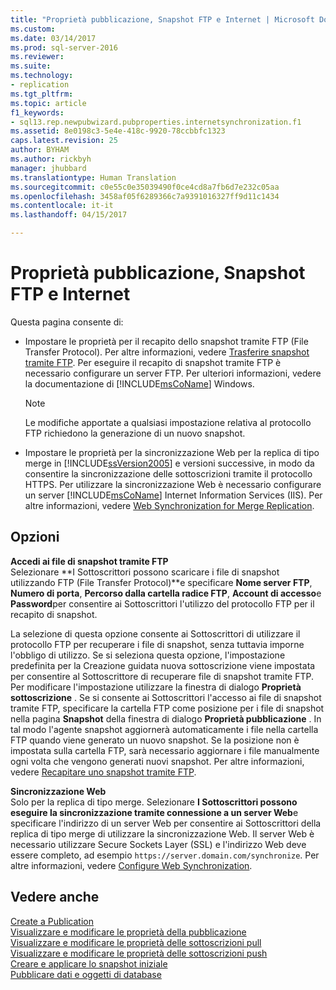 ```yaml
---
title: "Proprietà pubblicazione, Snapshot FTP e Internet | Microsoft Docs"
ms.custom: 
ms.date: 03/14/2017
ms.prod: sql-server-2016
ms.reviewer: 
ms.suite: 
ms.technology:
- replication
ms.tgt_pltfrm: 
ms.topic: article
f1_keywords:
- sql13.rep.newpubwizard.pubproperties.internetsynchronization.f1
ms.assetid: 8e0198c3-5e4e-418c-9920-78ccbbfc1323
caps.latest.revision: 25
author: BYHAM
ms.author: rickbyh
manager: jhubbard
ms.translationtype: Human Translation
ms.sourcegitcommit: c0e55c0e35039490f0ce4cd8a7fb6d7e232c05aa
ms.openlocfilehash: 3458af05f6289366c7a9391016327ff9d11c1434
ms.contentlocale: it-it
ms.lasthandoff: 04/15/2017

---
```

# <a name="publication-properties-ftp-snapshot-and-internet"></a>Proprietà pubblicazione, Snapshot FTP e Internet
  Questa pagina consente di:  
  
-   Impostare le proprietà per il recapito dello snapshot tramite FTP (File Transfer Protocol). Per altre informazioni, vedere [Trasferire snapshot tramite FTP](../../relational-databases/replication/transfer-snapshots-through-ftp.md). Per eseguire il recapito di snapshot tramite FTP è necessario configurare un server FTP. Per ulteriori informazioni, vedere la documentazione di [!INCLUDE[msCoName](../../includes/msconame-md.md)] Windows.  
  
    > [!NOTE]  
    >  Le modifiche apportate a qualsiasi impostazione relativa al protocollo FTP richiedono la generazione di un nuovo snapshot.  
  
-   Impostare le proprietà per la sincronizzazione Web per la replica di tipo merge in [!INCLUDE[ssVersion2005](../../includes/ssversion2005-md.md)] e versioni successive, in modo da consentire la sincronizzazione delle sottoscrizioni tramite il protocollo HTTPS. Per utilizzare la sincronizzazione Web è necessario configurare un server [!INCLUDE[msCoName](../../includes/msconame-md.md)] Internet Information Services (IIS). Per altre informazioni, vedere [Web Synchronization for Merge Replication](../../relational-databases/replication/web-synchronization-for-merge-replication.md).  
  
## <a name="options"></a>Opzioni  
 **Accedi ai file di snapshot tramite FTP**  
 Selezionare **I Sottoscrittori possono scaricare i file di snapshot utilizzando FTP (File Transfer Protocol)**e specificare **Nome server FTP**, **Numero di porta**, **Percorso dalla cartella radice FTP**, **Account di accesso**e **Password**per consentire ai Sottoscrittori l'utilizzo del protocollo FTP per il recapito di snapshot.  
  
 La selezione di questa opzione consente ai Sottoscrittori di utilizzare il protocollo FTP per recuperare i file di snapshot, senza tuttavia imporne l'obbligo di utilizzo. Se si seleziona questa opzione, l'impostazione predefinita per la Creazione guidata nuova sottoscrizione viene impostata per consentire al Sottoscrittore di recuperare file di snapshot tramite FTP. Per modificare l'impostazione utilizzare la finestra di dialogo **Proprietà sottoscrizione** . Se si consente ai Sottoscrittori l'accesso ai file di snapshot tramite FTP, specificare la cartella FTP come posizione per i file di snapshot nella pagina **Snapshot** della finestra di dialogo **Proprietà pubblicazione** . In tal modo l'agente snapshot aggiornerà automaticamente i file nella cartella FTP quando viene generato un nuovo snapshot. Se la posizione non è impostata sulla cartella FTP, sarà necessario aggiornare i file manualmente ogni volta che vengono generati nuovi snapshot. Per altre informazioni, vedere [Recapitare uno snapshot tramite FTP](../../relational-databases/replication/publish/deliver-a-snapshot-through-ftp.md).  
  
 **Sincronizzazione Web**  
 Solo per la replica di tipo merge. Selezionare **I Sottoscrittori possono eseguire la sincronizzazione tramite connessione a un server Web**e specificare l'indirizzo di un server Web per consentire ai Sottoscrittori della replica di tipo merge di utilizzare la sincronizzazione Web. Il server Web è necessario utilizzare Secure Sockets Layer (SSL) e l'indirizzo Web deve essere completo, ad esempio `https://server.domain.com/synchronize`. Per altre informazioni, vedere [Configure Web Synchronization](../../relational-databases/replication/configure-web-synchronization.md).  
  
## <a name="see-also"></a>Vedere anche  
 [Create a Publication](../../relational-databases/replication/publish/create-a-publication.md)   
 [Visualizzare e modificare le proprietà della pubblicazione](../../relational-databases/replication/publish/view-and-modify-publication-properties.md)   
 [Visualizzare e modificare le proprietà delle sottoscrizioni pull](../../relational-databases/replication/view-and-modify-pull-subscription-properties.md)   
 [Visualizzare e modificare le proprietà delle sottoscrizioni push](../../relational-databases/replication/view-and-modify-push-subscription-properties.md)   
 [Creare e applicare lo snapshot iniziale](../../relational-databases/replication/create-and-apply-the-initial-snapshot.md)   
 [Pubblicare dati e oggetti di database](../../relational-databases/replication/publish/publish-data-and-database-objects.md)  
  
  
